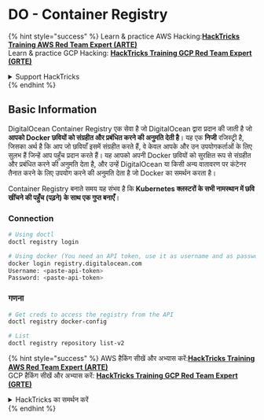 # DO - Container Registry

{% hint style="success" %}
Learn & practice AWS Hacking:<img src="../../../.gitbook/assets/image (1).png" alt="" data-size="line">[**HackTricks Training AWS Red Team Expert (ARTE)**](https://training.hacktricks.xyz/courses/arte)<img src="../../../.gitbook/assets/image (1).png" alt="" data-size="line">\
Learn & practice GCP Hacking: <img src="../../../.gitbook/assets/image (2).png" alt="" data-size="line">[**HackTricks Training GCP Red Team Expert (GRTE)**<img src="../../../.gitbook/assets/image (2).png" alt="" data-size="line">](https://training.hacktricks.xyz/courses/grte)

<details>

<summary>Support HackTricks</summary>

* Check the [**subscription plans**](https://github.com/sponsors/carlospolop)!
* **Join the** 💬 [**Discord group**](https://discord.gg/hRep4RUj7f) or the [**telegram group**](https://t.me/peass) or **follow** us on **Twitter** 🐦 [**@hacktricks\_live**](https://twitter.com/hacktricks\_live)**.**
* **Share hacking tricks by submitting PRs to the** [**HackTricks**](https://github.com/carlospolop/hacktricks) and [**HackTricks Cloud**](https://github.com/carlospolop/hacktricks-cloud) github repos.

</details>
{% endhint %}

## Basic Information

DigitalOcean Container Registry एक सेवा है जो DigitalOcean द्वारा प्रदान की जाती है जो **आपको Docker छवियों को संग्रहीत और प्रबंधित करने की अनुमति देती है**। यह एक **निजी** रजिस्ट्री है, जिसका अर्थ है कि आप जो छवियाँ इसमें संग्रहीत करते हैं, वे केवल आपके और उन उपयोगकर्ताओं के लिए सुलभ हैं जिन्हें आप पहुँच प्रदान करते हैं। यह आपको अपनी Docker छवियों को सुरक्षित रूप से संग्रहीत और प्रबंधित करने की अनुमति देता है, और उन्हें DigitalOcean या किसी अन्य वातावरण पर कंटेनर तैनात करने के लिए उपयोग करने की अनुमति देता है जो Docker का समर्थन करता है।

Container Registry बनाते समय यह संभव है कि **Kubernetes क्लस्टरों के सभी नामस्थान में छवि खींचने की पहुँच (पढ़ने) के साथ एक गुप्त बनाएँ**।

### Connection
```bash
# Using doctl
doctl registry login

# Using docker (You need an API token, use it as username and as password)
docker login registry.digitalocean.com
Username: <paste-api-token>
Password: <paste-api-token>
```
### गणना
```bash
# Get creds to access the registry from the API
doctl registry docker-config

# List
doctl registry repository list-v2
```
{% hint style="success" %}
AWS हैकिंग सीखें और अभ्यास करें:<img src="../../../.gitbook/assets/image (1).png" alt="" data-size="line">[**HackTricks Training AWS Red Team Expert (ARTE)**](https://training.hacktricks.xyz/courses/arte)<img src="../../../.gitbook/assets/image (1).png" alt="" data-size="line">\
GCP हैकिंग सीखें और अभ्यास करें: <img src="../../../.gitbook/assets/image (2).png" alt="" data-size="line">[**HackTricks Training GCP Red Team Expert (GRTE)**<img src="../../../.gitbook/assets/image (2).png" alt="" data-size="line">](https://training.hacktricks.xyz/courses/grte)

<details>

<summary>HackTricks का समर्थन करें</summary>

* [**सदस्यता योजनाएँ**](https://github.com/sponsors/carlospolop) देखें!
* **हमारे** 💬 [**Discord समूह**](https://discord.gg/hRep4RUj7f) या [**telegram समूह**](https://t.me/peass) में शामिल हों या **हमारा अनुसरण करें** **Twitter** 🐦 [**@hacktricks\_live**](https://twitter.com/hacktricks\_live)**.**
* **हैकिंग ट्रिक्स साझा करें और** [**HackTricks**](https://github.com/carlospolop/hacktricks) और [**HackTricks Cloud**](https://github.com/carlospolop/hacktricks-cloud) github रिपोजिटरी में PRs सबमिट करें।

</details>
{% endhint %}
